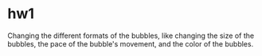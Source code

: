 # hw1
Changing the different formats of the bubbles, like changing the size of the bubbles, the pace of the bubble's movement, 
and the color of the bubbles.

